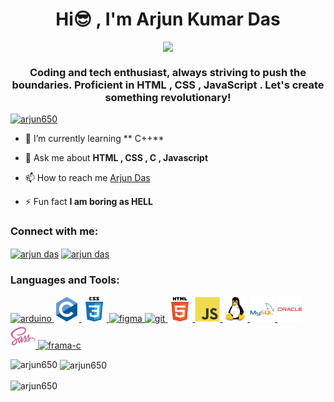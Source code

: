 <h1 align="center">Hi😎 , I'm Arjun Kumar Das</h1>
<div style=" display:flex; justify-Content:center; align-items:center;">
  
<img src="https://camo.githubusercontent.com/cae12fddd9d6982901d82580bdf321d81fb299141098ca1c2d4891870827bf17/68747470733a2f2f6d69726f2e6d656469756d2e636f6d2f6d61782f313336302f302a37513379765349765f7430696f4a2d5a2e676966">
</div>
<h3 align="center">Coding and tech enthusiast, always striving to push the boundaries. Proficient in HTML , CSS , JavaScript . Let's create something revolutionary!</h3>

<p align="left"> <a href="https://github.com/ryo-ma/github-profile-trophy"><img src="https://github-profile-trophy.vercel.app/?username=arjun650" alt="arjun650" /></a> </p>

- 🌱 I’m currently learning ** C++**

- 💬 Ask me about **HTML , CSS , C , Javascript** 

- 📫 How to reach me <a href="https://instagram.com/d.arjun03?igshid=MzNlNGNkZWQ4Mg==">Arjun Das</a>

- ⚡ Fun fact **I am boring as HELL**

<h3 align="left">Connect with me:</h3>
<p align="left">
<a href="https://linkedin.com/in/arjun das" target="blank"><img align="center" src="https://raw.githubusercontent.com/rahuldkjain/github-profile-readme-generator/master/src/images/icons/Social/linked-in-alt.svg" alt="arjun das" height="30" width="40" /></a>
<a href="https://fb.com/arjun das" target="blank"><img align="center" src="https://raw.githubusercontent.com/rahuldkjain/github-profile-readme-generator/master/src/images/icons/Social/facebook.svg" alt="arjun das" height="30" width="40" /></a>
</p>

<h3 align="left">Languages and Tools:</h3>
<p align="left"> <a href="https://www.arduino.cc/" target="_blank" rel="noreferrer"> <img src="https://cdn.worldvectorlogo.com/logos/arduino-1.svg" alt="arduino" width="40" height="40"/> </a> <a href="https://www.cprogramming.com/" target="_blank" rel="noreferrer"> <img src="https://raw.githubusercontent.com/devicons/devicon/master/icons/c/c-original.svg" alt="c" width="40" height="40"/> </a> <a href="https://www.w3schools.com/css/" target="_blank" rel="noreferrer"> <img src="https://raw.githubusercontent.com/devicons/devicon/master/icons/css3/css3-original-wordmark.svg" alt="css3" width="40" height="40"/> </a> <a href="https://www.figma.com/" target="_blank" rel="noreferrer"> <img src="https://www.vectorlogo.zone/logos/figma/figma-icon.svg" alt="figma" width="40" height="40"/> </a> <a href="https://git-scm.com/" target="_blank" rel="noreferrer"> <img src="https://www.vectorlogo.zone/logos/git-scm/git-scm-icon.svg" alt="git" width="40" height="40"/> </a> <a href="https://www.w3.org/html/" target="_blank" rel="noreferrer"> <img src="https://raw.githubusercontent.com/devicons/devicon/master/icons/html5/html5-original-wordmark.svg" alt="html5" width="40" height="40"/> </a> <a href="https://developer.mozilla.org/en-US/docs/Web/JavaScript" target="_blank" rel="noreferrer"> <img src="https://raw.githubusercontent.com/devicons/devicon/master/icons/javascript/javascript-original.svg" alt="javascript" width="40" height="40"/> </a> <a href="https://www.linux.org/" target="_blank" rel="noreferrer"> <img src="https://raw.githubusercontent.com/devicons/devicon/master/icons/linux/linux-original.svg" alt="linux" width="40" height="40"/> </a> <a href="https://www.mysql.com/" target="_blank" rel="noreferrer"> <img src="https://raw.githubusercontent.com/devicons/devicon/master/icons/mysql/mysql-original-wordmark.svg" alt="mysql" width="40" height="40"/> </a> <a href="https://www.oracle.com/" target="_blank" rel="noreferrer"> <img src="https://raw.githubusercontent.com/devicons/devicon/master/icons/oracle/oracle-original.svg" alt="oracle" width="40" height="40"/> </a> <a href="https://sass-lang.com" target="_blank" rel="noreferrer"> <img src="https://raw.githubusercontent.com/devicons/devicon/master/icons/sass/sass-original.svg" alt="sass" width="40" height="40"/> </a>
<a target="blank"  href="https://frama-c.com/"> <img src="https://upload.wikimedia.org/wikipedia/commons/thumb/a/a8/Frama-C_logo%2C_full.png/800px-Frama-C_logo%2C_full.png" alt="frama-c" height="40"> </a>
</p>

<p><img align="left" src="https://github-readme-stats.vercel.app/api/top-langs?username=arjun650&show_icons=true&locale=en&layout=compact" alt="arjun650" /></p>

<p>&nbsp;<img align="center" src="https://github-readme-stats.vercel.app/api?username=arjun650&show_icons=true&locale=en" alt="arjun650" /></p>

<p><img align="center" src="https://github-readme-streak-stats.herokuapp.com/?user=arjun650&" alt="arjun650" /></p>
